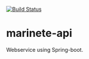 [![Build Status](https://travis-ci.org/r4phael/marinete-api.svg?branch=master)](https://travis-ci.org/r4phael/marinete-api)
# marinete-api
Webservice using Spring-boot.
